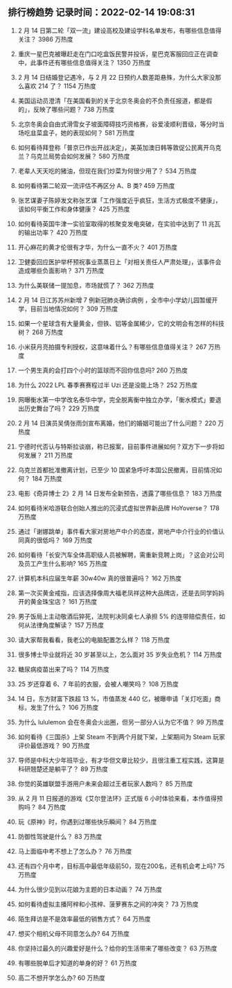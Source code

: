 
## 排行榜趋势 记录时间：2022-02-14 19:08:31
  
  1. 2 月 14 日第二轮「双一流」建设高校及建设学科名单发布，有哪些信息值得关注？ 3986 万热度
    
  2. 重庆一星巴克被曝赶走在门口吃盒饭民警并投诉，星巴克客服回应正在调查中，此事件还有哪些信息值得关注？ 1350 万热度
    
  3. 2 月 14 日结婚登记遇冷，与 2 月 22 日预约人数差距悬殊，为什么大家没那么喜欢 214 了？ 1154 万热度
    
  4. 美国运动员澄清「在美国看到的关于北京冬奥会的不负责任报道，都是假的」，反映了哪些问题？ 738 万热度
    
  5. 北京冬奥会自由式滑雪女子坡面障碍技巧资格赛，谷爱凌顺利晋级，等分时当场吃韭菜盒子，她的表现如何？ 581 万热度
    
  6. 如何看待拜登称「普京已作出开战决定」，美英加澳日韩等敦促公民离开乌克兰？乌克兰局势会如何发展？ 580 万热度
    
  7. 老辈人天天吃的猪油，但现在我们炒菜为何很少用了？ 534 万热度
    
  8. 如何看待第二轮双一流评估不再区分 A、B 类? 459 万热度
    
  9. 张艺谋妻子陈婷发文称张艺谋「工作强度近乎疯狂，生活方式极度不健康」，该如何平衡工作和身体健康？ 425 万热度
    
  10. 如何看待英国牛津一实验室取得的核聚变发电突破，在实验中达到了 11 兆瓦的输出功率？ 420 万热度
    
  11. 开心麻花的黄才伦很有才华，为什么一直不火？ 401 万热度
    
  12. 卫健委回应医护举杯预祝事业蒸蒸日上「对相关责任人严肃处理」，该事件会造成哪些负面影响？ 371 万热度
    
  13. 为什么美联储一提加息，市场就慌了？ 362 万热度
    
  14. 2 月 14 日江苏苏州新增 7 例新冠肺炎确诊病例 ，全市中小学幼儿园暂缓开学，目前当地情况如何？ 309 万热度
    
  15. 如果一个星球含有大量黄金，但铁、铝等金属稀少，它的文明会有怎样的科技树？ 268 万热度
    
  16. 小米获月亮拍摄专利授权，这意味着什么？有哪些信息值得关注？ 267 万热度
    
  17. 一个男生真的会打四个小时的篮球而不回你信息吗? 260 万热度
    
  18. 为什么 2022 LPL 春季赛赛程过半 Uzi 还是没能上场？ 252 万热度
    
  19. 网曝衡水第一中学改名泰华中学，完全脱离衡中独立办学，「衡水模式」要退出历史舞台了吗？ 229 万热度
    
  20. 2 月 14 日演员吴倩张雨剑宣布离婚，他们的婚姻可能出了什么问题？ 220 万热度
    
  21. 宁德时代否认与特斯拉谈崩，称已报案，目前事件进展如何？双方下一步将如何发展？ 211 万热度
    
  22. 乌克兰首都批准撤离计划，已至少 10 国紧急呼吁本国公民撤离，目前情况如何？ 184 万热度
    
  23. 电影《奇异博士 2》2 月 14 日发布全新预告，透露了哪些信息？ 183 万热度
    
  24. 如何看待米哈游联合创始人推出的沉浸式虚拟世界新品牌 HoYoverse？ 178 万热度
    
  25. 通过「谢娜跳单」事件看大家对房地产中介的态度，房地产中介行业的价值认同真的很低吗？ 169 万热度
    
  26. 如何看待「长安汽车全体高职级人员被解聘，需重新竞聘上岗」？这会对公司及员工产生什么影响? 165 万热度
    
  27. 计算机本科应届生年薪 30w40w 真的很普遍吗？ 162 万热度
    
  28. 第一次买黄金戒指，应该选择像周大福老凤祥这种大品牌店，还是去同学妈妈开的黄金珠宝店？ 161 万热度
    
  29. 男子饭局上主动敬酒后猝死，法院判决同桌七人承担 5% 的连带赔偿责任，如何从法律角度解读？ 157 万热度
    
  30. 请大家帮我看看，我老公的电脑配置怎么样？ 118 万热度
    
  31. 很多博士毕业就将近 30 岁甚至以上，怎么面对 35 岁失业危机？ 114 万热度
    
  32. 糖尿病疫苗出来了吗？ 114 万热度
    
  33. 25 岁还穿着 6、7 年前的衣服，会被人嘲笑吗？ 108 万热度
    
  34. 14 日，东方财富下跌超 13 %，市值蒸发 440 亿，被曝申请「关灯吃面」商标，发生了什么？ 106 万热度
    
  35. 为什么 lululemon 会在冬奥会火出圈，但另一部分人认为它不值？ 99 万热度
    
  36. 如何看待《三国杀》上架 Steam 不到两个月就下架，上架期间为 Steam 玩家评价最低游戏？ 90 万热度
    
  37. 导师是中科大少年班毕业，有才华但文章比较少，且很注重工程实践，这算是科研翘楚还是躺平了？ 89 万热度
    
  38. 你觉的英雄联盟手游用户未来会超过王者玩家人数吗？ 85 万热度
    
  39. 从 2 月 11 日报道的游戏《艾尔登法环》正式版 6 小时体验来看，本作值得预购吗？ 84 万热度
    
  40. 玩《原神》时，你遇到过哪些快乐瞬间？ 84 万热度
    
  41. 防御性驾驶是什么？ 83 万热度
    
  42. 马上面临中考不想上了怎么办？ 76 万热度
    
  43. 还有四个月中考，目标高中最低年级前50，现在200名，还有机会考上吗? 75 万热度
    
  44. 为什么很少见到以花娘为主题的日本动画？ 74 万热度
    
  45. 如何看待虚拟主播阿梓和小孩梓、菠萝赛东之间的冲突？ 73 万热度
    
  46. 陌生拜访是不是效率最低的销售方式？ 64 万热度
    
  47. 想买个相机父母不同意怎么办? 64 万热度
    
  48. 你坚持过最久的兴趣爱好是什么？给你的生活带来了哪些改变？ 63 万热度
    
  49. 有哪些脱单后才知道的单身的好？ 61 万热度
    
  50. 高二不想开学怎么办? 60 万热度
    